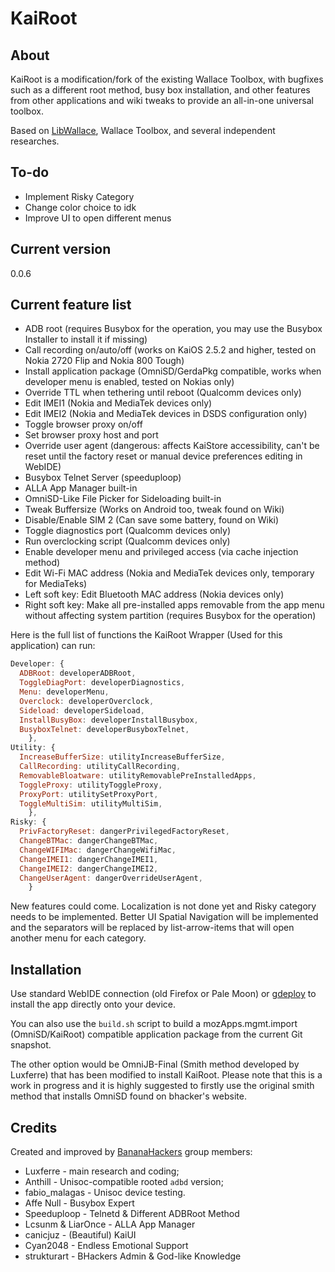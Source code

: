 # KaiRoot

## About

KaiRoot is a modification/fork of the existing Wallace Toolbox, with bugfixes such as a different root method, busy box installation, and other features from other applications and wiki tweaks to provide an all-in-one universal toolbox.

Based on [LibWallace](https://gist.github.com/plugnburn/00fa61006513cdb0a12adf61a6e425e1), Wallace Toolbox, and several independent researches.

## To-do
- Implement Risky Category
- Change color choice to idk
- Improve UI to open different menus 


## Current version

0.0.6

## Current feature list

- ADB root (requires Busybox for the operation, you may use the Busybox Installer to install it if missing)
- Call recording on/auto/off (works on KaiOS 2.5.2 and higher, tested on Nokia 2720 Flip and Nokia 800 Tough)
- Install application package (OmniSD/GerdaPkg compatible, works when developer menu is enabled, tested on Nokias only)
- Override TTL when tethering until reboot (Qualcomm devices only)
- Edit IMEI1 (Nokia and MediaTek devices only)
- Edit IMEI2 (Nokia and MediaTek devices in DSDS configuration only)
- Toggle browser proxy on/off
- Set browser proxy host and port
- Override user agent (dangerous: affects KaiStore accessibility, can't be reset until the factory reset or manual device preferences editing in WebIDE)
- Busybox Telnet Server (speeduploop)
- ALLA App Manager built-in
- OmniSD-Like File Picker for Sideloading built-in
- Tweak Buffersize (Works on Android too, tweak found on Wiki)
- Disable/Enable SIM 2 (Can save some battery, found on Wiki)
- Toggle diagnostics port (Qualcomm devices only)
- Run overclocking script (Qualcomm devices only)
- Enable developer menu and privileged access (via cache injection method)
- Edit Wi-Fi MAC address (Nokia and MediaTek devices only, temporary for MediaTeks)
- Left soft key: Edit Bluetooth MAC address (Nokia devices only)
- Right soft key: Make all pre-installed apps removable from the app menu without affecting system partition (requires Busybox for the operation)

Here is the full list of functions the KaiRoot Wrapper (Used for this application) can run:

```javascript
Developer: {
  ADBRoot: developerADBRoot,
  ToggleDiagPort: developerDiagnostics,
  Menu: developerMenu,
  Overclock: developerOverclock,
  Sideload: developerSideload,
  InstallBusyBox: developerInstallBusybox,
  BusyboxTelnet: developerBusyboxTelnet,
    },
Utility: {
  IncreaseBufferSize: utilityIncreaseBufferSize,
  CallRecording: utilityCallRecording,
  RemovableBloatware: utilityRemovablePreInstalledApps,
  ToggleProxy: utilityToggleProxy,
  ProxyPort: utilitySetProxyPort,
  ToggleMultiSim: utilityMultiSim,
    },
Risky: {
  PrivFactoryReset: dangerPrivilegedFactoryReset,
  ChangeBTMac: dangerChangeBTMac,
  ChangeWIFIMac: dangerChangeWifiMac,
  ChangeIMEI1: dangerChangeIMEI1,
  ChangeIMEI2: dangerChangeIMEI2,
  ChangeUserAgent: dangerOverrideUserAgent,
    }
``` 
New features could come. Localization is not done yet and Risky category needs to be implemented. Better UI Spatial Navigation will be implemented and the separators will be replaced by list-arrow-items that will open another menu for each category.

## Installation

Use standard WebIDE connection (old Firefox or Pale Moon) or [gdeploy](https://gitlab.com/suborg/gdeploy) to install the app directly onto your device.

You can also use the `build.sh` script to build a mozApps.mgmt.import (OmniSD/KaiRoot) compatible application package from the current Git snapshot. 

The other option would be OmniJB-Final (Smith method developed by Luxferre) that has been modified to install KaiRoot. Please note that this is a work in progress and it is highly suggested to firstly use the original smith method that installs OmniSD found on bhacker's website.

## Credits

Created and improved by [BananaHackers](https://bananahackers.net) group members:

- Luxferre - main research and coding;
- Anthill - Unisoc-compatible rooted `adbd` version;
- fabio_malagas - Unisoc device testing.
- Affe Null - Busybox Expert
- Speeduploop - Telnetd & Different ADBRoot Method
- Lcsunm & LiarOnce - ALLA App Manager
- canicjuz - (Beautiful) KaiUI
- Cyan2048 - Endless Emotional Support
- strukturart - BHackers Admin & God-like Knowledge
